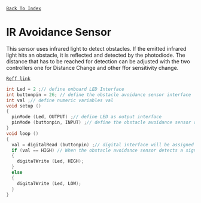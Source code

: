 [`Back To Index`](https://github.com/Sanjay0302/Sensor-Workshop-#readme)

# IR Avoidance Sensor
This sensor uses infrared light to detect obstacles. If the emitted infrared light hits an obstacle, it is reflected and detected by the photodiode. The distance that has to be reached for detection can be adjusted with the two controllers one for Distance Change and other ffor sensitivity change.

[`Reff link`](https://sensorkit.joy-it.net/en/sensors/ky-032)

```c
int Led = 2 ;// define onboard LED Interface
int buttonpin = 26; // define the obstacle avoidance sensor interface
int val ;// define numeric variables val
void setup ()
{
  pinMode (Led, OUTPUT) ;// define LED as output interface
  pinMode (buttonpin, INPUT) ;// define the obstacle avoidance sensor output interface
}
void loop ()
{
  val = digitalRead (buttonpin) ;// digital interface will be assigned a value of 26 to read val
  if (val == HIGH) // When the obstacle avoidance sensor detects a signal, LED flashes
  {
    digitalWrite (Led, HIGH);
  }
  else
  {
    digitalWrite (Led, LOW);
  }
}


```
